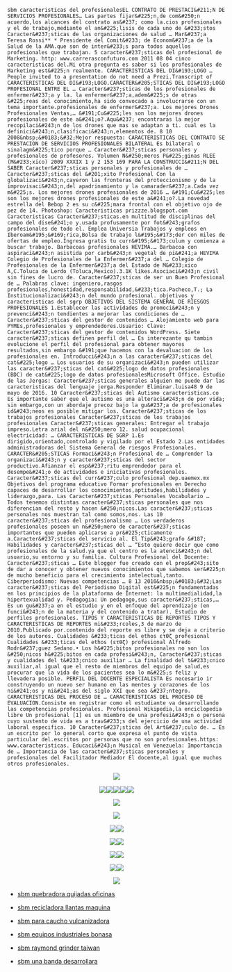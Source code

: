 
```
sbm caracteristicas del profesionalesEL CONTRATO DE PRESTACI&#211;N DE SERVICIOS PROFESIONALES… Las partes fijar&#225;n,de com&#250;n acuerdo,los alcances del contrato as&#237; como la.cios profesionales y el de trabajo,mediante el an&#225;lisis de cada uno de &#233;stos Caracter&#237;sticas de las organizaciones de salud … Mar&#237;a Teresa Rossi** * Presidente del Comit&#233; de Econom&#237;a de la Salud de la AMA.que son de inter&#233;s para todos aquellos profesionales que trabajan. 5 caracter&#237;sticas del profesional de Marketing. http: www.carrerasconfuturo.com 2011 08 04 cinco caracteristicas del.Mi otra pregunta es saber si los profesionales de Marketing est&#225;n realmente. CARACTERISTICAS DEL DI&#193;LOGO … People invited to a presentation do not need a Prezi.Transcript of CARACTERISTICAS DEL DI&#193;LOGO.CARACTER&#205;STICAS DEL DI&#193;LOGO PROFESIONAL ENTRE EL … Caracter&#237;sticas de los profesionales de enfermer&#237;a y la. la enfermer&#237;a,adem&#225;s de otras &#225;reas del conocimiento,ha sido convocado a involucrarse con un tema importante.profesionales de enfermer&#237;a. Los mejores Drones Profesionales Ventas,… &#191;Cu&#225;les son los mejores drones profesionales de este a&#241;o?.Aqu&#237; encontraras la mejor recopilaci&#243;n de los drones que mas se adaptan a ti. cual es la definici&#243;n,clasificaci&#243;n,elementos de. 8 10 2008&nbsp;&#0183;&#32;Mejor respuesta: CARACTERISTICAS DEL CONTRATO SE PRESTACION DE SERVICIOS PROFESIONALES BILATERAL Es bilateral o sinalagm&#225;tico porque … Caracter&#237;sticas personales y profesionales de profesores. Volumen N&#250;meros P&#225;ginas RLEE (M&#233;xico) 2009 XXXIX 1 y 2 153 169 PARA LA CONSTRUCCI&#211;N DEL SABER Caracter&#237;sticas personales y profesionales de … Caracter&#237;sticas del &#201;xito Profesional Con la globalizaci&#243;n,cayeron las fronteras del proteccionismo y de la improvisaci&#243;n,del apadrinamiento y la camarader&#237;a.Cada vez m&#225;s. Los mejores drones profesionales de 2016 … &#191;Cu&#225;les son los mejores drones profesionales de este a&#241;o?.La novedad estrella del Bebop 2 es su c&#225;mara frontal con el objetivo ojo de pez de 14. Photoshop: Caracteristicas prizzze.blogspot.com Caracteristicas Caracter&#237;sticas.en multitud de disciplinas del campo del dise&#241;o y.usada profusamente por fot&#243;grafos profesionales de todo el. Emplea Universia Trabajos y empleos en Iberoam&#195;&#169;rica,Bolsa de trabajo l&#195;&#173;der con miles de ofertas de empleo.Ingresa gratis tu curr&#195;&#173;culum y comienza a buscar trabajo. Barbacoas profesionales HEVIMA.… Barbacoa con aspiraci&#243;n asistida por carb&#243;n vegetal de pi&#241;a HEVIMA Colegio de Profesionales de la Enfermer&#237;a del … Colegio de Profesionales de la Enfermer&#237;a del Estado de M&#233;xico A,C.Toluca de Lerdo (Toluca,Mexico).3.1K likes.Asociaci&#243;n civil sin fines de lucro de. Caracter&#237;sticas de ser un Buen Profesional de … Palabras clave: ingeniero,rasgos profesionales,honestidad,responsabilidad,&#233;tica.Pacheco,T.; La Institucionalizaci&#243;n del mundo profesional. objetivos y caracteristicas del sgrp OBJETIVOS DEL SISTEMA GENERAL DE RIESGOS PROFESIONALES 1.Establecer las actividades de promoci&#243;n y prevenci&#243;n tendientes a mejorar las condiciones de … Caracter&#237;sticas del gestor de contenidos … Alojamiento web para PYMEs,profesionales y emprendedores.Usuario: Clave: Caracter&#237;sticas del gestor de contenidos WordPress. Siete caracter&#237;sticas definen perfil del … Es interezante qu tambin evolucione el perfil del profesional para obtener mayores resultados,sin embargo &#191;que hacemos con la devaluacion de los profesionales en. Introducci&#243;n a las caracter&#237;sticas del cat&#225;logo … Los usuarios de su organizaci&#243;n pueden utilizar las caracter&#237;sticas del cat&#225;logo de datos profesionales (BDC) de cat&#225;logo de datos profesionalesMicrosoft Office. Estudio de las Jergas: Caracter&#237;sticas generales alguien me puede dar las caracteristicas del lenguaje jerga.Responder Eliminar.luisa48 9 de mayo de 2016. 10 Caracter&#237;sticas del Autismo caracteristicas.co Es importante saber que el autismo es una alteraci&#243;n de por vida; sin embargo,con un abordaje precoz bajo la gu&#237;a de profesionales id&#243;neos es posible mitigar los. Caracter&#237;sticas de los trabajos profesionales Caracter&#237;sticas de los trabajos profesionales Caracter&#237;sticas generales: Entregar el trabajo impreso.Letra arial del n&#250;mero 12. salud ocupacional electricidad: … CARACTERISTICAS DE SGRP 1.Es dirigido,orientado,controlado y vigilado por el Estado 2.Las entidades administradoras del Sistema General de riesgos Profesionales. CARACTER&#205;STICAS Formaci&#243;n Profesional de … Comprender la organizaci&#243;n y caracter&#237;sticas del sector productivo.Afianzar el esp&#237;ritu emprendedor para el desempe&#241;o de actividades e iniciativas profesionales. Caracter&#237;sticas del curr&#237;culo profesional dep.uaemex.mx Objetivos del programa educativo Formar profesionales en Derecho capaces de desarrollar los conocimientos,aptitudes,habilidades y liderazgo,para. Las Caracter&#237;sticas Personales Vocabulario … Todos tenemos distintas caracter&#237;sticas personales que nos diferencian del resto y hacen &#250;nicos.Las caracter&#237;sticas personales nos muestran tal como somos,nos. Las 10 caracter&#237;sticas del profesionalismo … Los verdaderos profesionales poseen un n&#250;mero de caracter&#237;sticas importantes que pueden aplicarse a pr&#225;cticamente a.Caracter&#237;sticas del servicio al. El Tip&#243;grafo &#187; Habilidades y caracter&#237;sticas del … “Esto quiere decir que como profesionales de la salud.ya que el centro es la atenci&#243;n del usuario,su entorno y su familia. Cultura Profesional del Docente: Caracter&#237;sticas … Este blogger fue creado con el prop&#243;sito de dar a conocer y obtener nuevos conocimientos que sabemos ser&#225;n de mucho beneficio para el crecimiento intelectual,tanto. Ciberperiodismo: Nuevas competencias … 8 13 2010&nbsp;&#0183;&#32;Las caracter&#237;sticas del Periodismo Digital est&#225;n fundamentadas en los principios de la plataforma de Internet: la multimedialidad,la hipertexualidad y. Pedagogia: Un pedagogo,sus caracter&#237;sticas,… Es un gu&#237;a en el estudio y en el enfoque del aprendizaje (en funci&#243;n de la materia y del contenido a tratar). Estudio de perfiles profesionales. TIPOS Y CARACTERISTICAS DE REPORTES TIPOS Y CARACTERISTICAS DE REPORTES mi&#233;rcoles,3 de marzo de 2010.Publicado por.contenido del reporte es libre y se deja a criterio de los autores. Cualidades &#233;ticas del ethos ετθζ profesional Cualidades &#233;ticas del ethos (ετθζ) profesional Alfredo Rodr&#237;guez Sedano.• Los h&#225;bitos profesionales no son los &#250;nicos h&#225;bitos en cada profesi&#243;n, Caracter&#237;sticas y cualidades del t&#233;cnico auxiliar … La finalidad del t&#233;cnico auxiliar,al igual que el resto de miembros del equipo de salud,es procurar que la vida de los pacientes sea lo m&#225;s feliz y llevadera posible. PERFIL DEL DOCENTE ESPECIALISTA Es necesario ir construyendo un nuevo ser humano en las mentes y corazones de los ni&#241;os y ni&#241;as del siglo XXI que sea &#237;ntegro. CARACTERISTICAS DEL PROCESO DE … CARACTERISTICAS DEL PROCESO DE EVALUACION.Consiste en registrar como el estudiante va desarrollando las competencias profesionales. Profesional Wikipedia,la enciclopedia libre Un profesional [1] es un miembro de una profesi&#243;n o persona cuyo sustento de vida es a trav&#233;s del ejercicio de una actividad laboral especifica. 10 Caracter&#237;sticas del Art&#237;culo de. … Es un escrito por lo general corto que expresa el punto de vista particular del.escritos por personas que no son profesionales.https: www.caracteristicas. Educaci&#243;n Musical en Venezuela: Importancia de … Importancia de las caracter&#237;sticas personales y profesionales del Facilitador Mediador El docente,al igual que muchos otros profesionales. 
```

<div align="center">

<a href="https://es-crusher.shibang-china.com/github&k=sbm+caracteristicas+del+profesionales"><img src="https://static.shibang-china.com/es/crusher/logo.jpg"></a>

<a href="https://es-crusher.shibang-china.com/github&k=sbm+caracteristicas+del+profesionales"><img src="https://static.shibang-china.com/es/crusher/index.jpg"></a><a href="https://es-crusher.shibang-china.com/material.htmlgithub&k=sbm+caracteristicas+del+profesionales"><img src="https://static.shibang-china.com/es/crusher/material.jpg"></a><a href="https://es-crusher.shibang-china.com/application.htmlgithub&k=sbm+caracteristicas+del+profesionales"><img src="https://static.shibang-china.com/es/crusher/application.jpg"></a><a href="https://es-crusher.shibang-china.com/aboutus.htmlgithub&k=sbm+caracteristicas+del+profesionales"><img src="https://static.shibang-china.com/es/crusher/aboutus.jpg"></a><a href="https://es-crusher.shibang-china.com/contact.htmlgithub&k=sbm+caracteristicas+del+profesionales"><img src="https://static.shibang-china.com/es/crusher/contact.jpg"></a>

<a href="https://es-crusher.shibang-china.com/github&k=sbm+caracteristicas+del+profesionales"><img src="https://static.shibang-china.com/es/crusher/banner.jpg"></a>

<a href="https://swt.shibang-china.com/github&k=sbm+caracteristicas+del+profesionales"><img src="https://static.shibang-china.com/es/crusher/text.jpg"></a>

<a href="https://swt.shibang-china.com/github&k=sbm+caracteristicas+del+profesionales"><img src="https://static.shibang-china.com/es/crusher/chat.jpg"></a><a href="https://es-crusher.shibang-china.com/contact.htmlgithub&k=sbm+caracteristicas+del+profesionales"><img src="https://static.shibang-china.com/es/crusher/message.jpg"></a>

<a href="https://es-crusher.shibang-china.com/products/pe.htmlgithub&k=sbm+caracteristicas+del+profesionales"><img src="https://static.shibang-china.com/es/crusher/pe.jpg"></a><a href="https://es-crusher.shibang-china.com/products/pf.htmlgithub&k=sbm+caracteristicas+del+profesionales"><img src="https://static.shibang-china.com/es/crusher/pf.jpg"></a>

<a href="https://es-crusher.shibang-china.com/products/hpt.htmlgithub&k=sbm+caracteristicas+del+profesionales"><img src="https://static.shibang-china.com/es/crusher/hpt.jpg"></a><a href="https://es-crusher.shibang-china.com/products/vsi.htmlgithub&k=sbm+caracteristicas+del+profesionales"><img src="https://static.shibang-china.com/es/crusher/vsi.jpg"></a>

<a href="https://es-crusher.shibang-china.com/products/klv.htmlgithub&k=sbm+caracteristicas+del+profesionales"><img src="https://static.shibang-china.com/es/crusher/klv.jpg"></a><a href="https://es-crusher.shibang-china.com/products/portable.htmlgithub&k=sbm+caracteristicas+del+profesionales"><img src="https://static.shibang-china.com/es/crusher/portable.jpg"></a>

<a href="https://swt.shibang-china.com/github&k=sbm+caracteristicas+del+profesionales"><img src="https://static.shibang-china.com/es/crusher/case.jpg"></a>

</div>


* [sbm quebradora quijadas oficinas](sbm%20quebradora%20quijadas%20oficinas.md)

* [sbm recicladora llantas maquina](sbm%20recicladora%20llantas%20maquina.md)

* [sbm para caucho vulcanizadora](sbm%20para%20caucho%20vulcanizadora.md)

* [sbm equipos industriales bonasa](sbm%20equipos%20industriales%20bonasa.md)

* [sbm raymond grinder taiwan](sbm%20raymond%20grinder%20taiwan.md)

* [sbm una banda desarrollara](sbm%20una%20banda%20desarrollara.md)